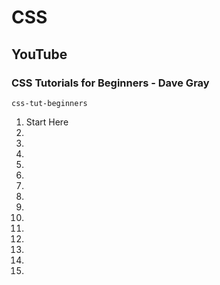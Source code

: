 # CSS

## YouTube

### CSS Tutorials for Beginners - Dave Gray

`css-tut-beginners`

1. Start Here
2.
3.
4.
5.
6.
7.
8.
9.
10.
11.
12.
13.
14.
15.
